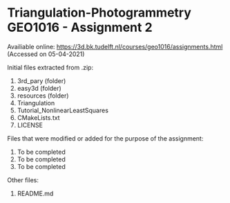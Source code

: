 # Triangulation-Photogrammetry GEO1016 - Assignment 2
Availiable online: https://3d.bk.tudelft.nl/courses/geo1016/assignments.html (Accessed on 05-04-2021)

Initial files extracted from .zip:
1. 3rd_pary (folder)
2. easy3d (folder)
3. resources (folder)
4. Triangulation
5. Tutorial_NonlinearLeastSquares
6. CMakeLists.txt
7. LICENSE

Files that were modified or added for the purpose of the assignment:
1. To be completed
2. To be completed
3. To be completed

Other files:
1. README.md
